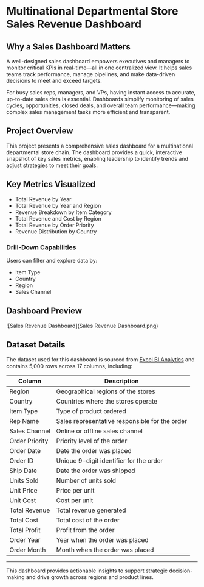 # Multinational Departmental Store Sales Revenue Dashboard

## Why a Sales Dashboard Matters  
A well-designed sales dashboard empowers executives and managers to monitor critical KPIs in real-time—all in one centralized view. It helps sales teams track performance, manage pipelines, and make data-driven decisions to meet and exceed targets.

For busy sales reps, managers, and VPs, having instant access to accurate, up-to-date sales data is essential. Dashboards simplify monitoring of sales cycles, opportunities, closed deals, and overall team performance—making complex sales management tasks more efficient and transparent.

## Project Overview  
This project presents a comprehensive sales dashboard for a multinational departmental store chain. The dashboard provides a quick, interactive snapshot of key sales metrics, enabling leadership to identify trends and adjust strategies to meet their goals.

## Key Metrics Visualized  
- Total Revenue by Year  
- Total Revenue by Year and Region  
- Revenue Breakdown by Item Category  
- Total Revenue and Cost by Region  
- Total Revenue by Order Priority  
- Revenue Distribution by Country  

### Drill-Down Capabilities  
Users can filter and explore data by:  
- Item Type  
- Country  
- Region  
- Sales Channel  

## Dashboard Preview  
![Sales Revenue Dashboard](Sales Revenue Dashboard.png)

## Dataset Details  
The dataset used for this dashboard is sourced from [Excel BI Analytics](https://excelbianalytics.com/wp/downloads-18-sample-csv-files-data-sets-for-testing-sales/) and contains 5,000 rows across 17 columns, including:  

| Column       | Description                                    |  
|--------------|------------------------------------------------|  
| Region       | Geographical regions of the stores             |  
| Country      | Countries where the stores operate              |  
| Item Type    | Type of product ordered                         |  
| Rep Name     | Sales representative responsible for the order |  
| Sales Channel| Online or offline sales channel                  |  
| Order Priority| Priority level of the order                      |  
| Order Date   | Date the order was placed                        |  
| Order ID     | Unique 9-digit identifier for the order         |  
| Ship Date    | Date the order was shipped                        |  
| Units Sold   | Number of units sold                             |  
| Unit Price   | Price per unit                                  |  
| Unit Cost    | Cost per unit                                   |  
| Total Revenue| Total revenue generated                          |  
| Total Cost   | Total cost of the order                          |  
| Total Profit | Profit from the order                            |  
| Order Year   | Year when the order was placed                   |  
| Order Month  | Month when the order was placed                  |  

---

This dashboard provides actionable insights to support strategic decision-making and drive growth across regions and product lines.
